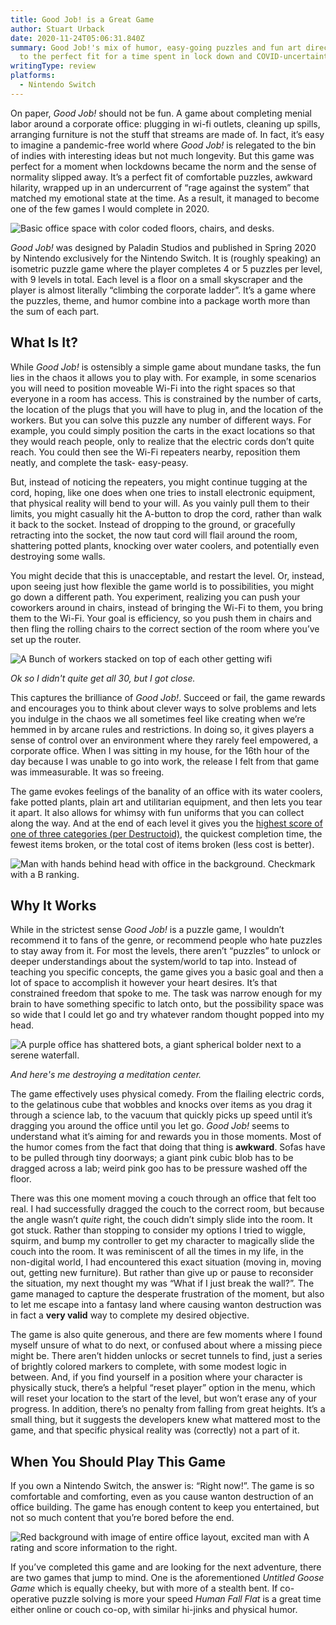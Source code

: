```yaml
---
title: Good Job! is a Great Game
author: Stuart Urback
date: 2020-11-24T05:06:31.840Z
summary: Good Job!'s mix of humor, easy-going puzzles and fun art direction led
  to the perfect fit for a time spent in lock down and COVID-uncertainty.
writingType: review
platforms:
  - Nintendo Switch
---
```

On paper, *Good Job!* should not be fun.  A game about completing menial labor around a corporate office: plugging in wi-fi outlets, cleaning up spills, arranging furniture is not the stuff that streams are made of. In fact, it’s easy to imagine a pandemic-free world where *Good Job!* is relegated to the bin of indies with interesting ideas but not much longevity.  But this game was perfect for a moment when lockdowns became the norm and the sense of normality slipped away.  It’s a perfect fit of comfortable puzzles, awkward hilarity, wrapped up in an undercurrent of “rage against the system” that matched my emotional state at the time. As a result, it managed to become one of the few games I would complete in 2020.

![Basic office space with color coded floors, chairs, and desks.](/static/img/2020041111281300-d696f166b39f21d053e294e03172915d.jpg "Menial Office Task")

*Good Job!*  was designed by Paladin Studios and published in Spring 2020 by Nintendo exclusively for the Nintendo Switch. It is (roughly speaking) an isometric puzzle game where the player completes 4 or 5 puzzles per level, with 9 levels in total.  Each level is a floor on a small skyscraper and the player is almost literally “climbing the corporate ladder”.  It’s a game where the puzzles, theme, and humor combine into a package worth more than the sum of each part. 

## What Is It?

While *Good Job!* is ostensibly a simple game about mundane tasks, the fun lies in the chaos it allows you to play with.  For example, in some scenarios you will need to position moveable Wi-Fi into the right spaces so that everyone in a room has access.  This is constrained by the number of carts, the location of the plugs that you will have to plug in, and the location of the workers.  But you can solve this puzzle any number of different ways.  For example, you could simply position the carts in the exact locations so that they would reach people, only to realize that the electric cords don’t quite reach.  You could then see the Wi-Fi repeaters nearby, reposition them neatly, and complete the task- easy-peasy. 

But, instead of noticing the repeaters, you might continue tugging at the cord, hoping, like one does when one tries to install electronic equipment, that physical reality will bend to your will.  As you vainly pull them to their limits, you might casually hit the A-button to drop the cord, rather than walk it back to the socket.  Instead of dropping to the ground, or gracefully retracting into the socket, the now taut cord will flail around the room, shattering potted plants, knocking over water coolers, and potentially even destroying some walls. 

You might decide that this is unacceptable, and restart the level.  Or, instead, upon seeing just how flexible the game world is to possibilities, you might go down a different path.  You experiment, realizing you can push your coworkers around in chairs, instead of bringing the Wi-Fi to them, you bring them to the Wi-Fi.  Your goal is efficiency, so you push them in chairs and then fling the rolling chairs to the correct section of the room where you’ve set up the router.



![A Bunch of workers stacked on top of each other getting wifi](/static/img/2020112114371200-d696f166b39f21d053e294e03172915d.jpg "Stacked Wifi")

*Ok so I didn't quite get all 30, but I got close.*

This captures the brilliance of *Good Job!*. Succeed or fail, the game rewards and encourages you to think about clever ways to solve problems and lets you indulge in the chaos we all sometimes feel like creating when we’re hemmed in by arcane rules and restrictions.  In doing so, it gives players a sense of control over an environment where they rarely feel empowered, a corporate office.  When I was sitting in my house, for the 16th hour of the day because I was unable to go into work, the release I felt from that game was immeasurable.  It was so freeing.

The game evokes feelings of the banality of an office with its water coolers, fake potted plants, plain art and utilitarian equipment, and then lets you tear it apart.  It also allows for whimsy with fun uniforms that you can collect along the way. And at the end of each level it gives you the [highest score of one of three categories (per Destructoid)](https://www.destructoid.com/stories/review-good-job--585148.phtml), the quickest completion time, the fewest items broken, or the total cost of items broken (less cost is better).

![Man with hands behind head with office in the background. Checkmark with a B ranking.](/static/img/2020040519204800-d696f166b39f21d053e294e03172915d.jpg "Good Job! Rating")

## Why It Works

While in the strictest sense *Good Job!* is a puzzle game, I wouldn’t recommend it to fans of the genre, or recommend people who hate puzzles to stay away from it. For most the levels, there aren’t “puzzles” to unlock or deeper understandings about the system/world to tap into.  Instead of teaching you specific concepts, the game gives you a basic goal and then a lot of space to accomplish it however your heart desires.  It’s that constrained freedom that spoke to me.  The task was narrow enough for my brain to have something specific to latch onto, but the possibility space was so wide that I could let go and try whatever random thought popped into my head.

![A purple office has shattered bots, a giant spherical bolder next to a serene waterfall.](/static/img/2020040415540400-d696f166b39f21d053e294e03172915d.jpg "Destroyed Meditation Center")

*And here's me destroying a meditation center.*

The game effectively uses physical comedy.  From the flailing electric cords, to the gelatinous cube that wobbles and knocks over items as you drag it through a science lab, to the vacuum that quickly picks up speed until it’s dragging you around the office until you let go.  *Good Job!* seems to understand what it’s aiming for and rewards you in those moments.  Most of the humor comes from the fact that doing that thing is **awkward**. Sofas have to be pulled through tiny doorways; a giant pink cubic blob has to be dragged across a lab; weird pink goo has to be pressure washed off the floor.

There was this one moment moving a couch through an office that felt too real.  I had successfully dragged the couch to the correct room, but because the angle wasn’t *quite* right, the couch didn’t simply slide into the room.  It got stuck.  Rather than stopping to consider my options I tried to wiggle, squirm, and bump my controller to get my character to magically slide the couch into the room.  It was reminiscent of all the times in my life, in the non-digital world, I had encountered this exact situation (moving in, moving out, getting new furniture).  But rather than give up or pause to reconsider the situation, my next thought my was “What if I just break the wall?”.  The game managed to capture the desperate frustration of the moment, but also to let me escape into a fantasy land where causing wanton destruction was in fact a **very valid** way to complete my desired objective. 

The game is also quite generous, and there are few moments where I found myself unsure of what to do next, or confused about where a missing piece might be. There aren’t hidden unlocks or secret tunnels to find, just a series of brightly colored markers to complete, with some modest logic in between.  And, if you find yourself in a position where your character is physically stuck, there’s a helpful “reset player” option in the menu, which will reset your location to the start of the level, but won’t erase any of your progress.  In addition, there’s no penalty from falling from great heights.  It’s a small thing, but it suggests the developers knew what mattered most to the game, and that specific physical reality was (correctly) not a part of it. 

## When You Should Play This Game

If you own a Nintendo Switch, the answer is: “Right now!”.  The game is so comfortable and comforting, even as you cause wanton destruction of an office building.  The game has enough content to keep you entertained, but not so much content that you’re bored before the end.

![Red background with image of entire office layout, excited man with A rating and score information to the right.](/static/img/2020041100004300-d696f166b39f21d053e294e03172915d.jpg "Good Job! with A grade.")

If you’ve completed this game and are looking for the next adventure, there are two games that jump to mind.  One is the aforementioned *Untitled Goose Game* which is equally cheeky, but with more of a stealth bent.  If co-operative puzzle solving is more your speed *Human Fall Flat* is a great time either online or couch co-op, with similar hi-jinks and physical humor.
